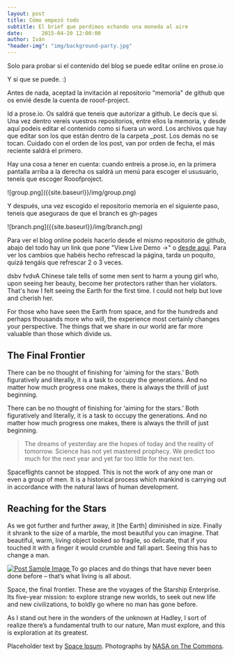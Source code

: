 ```yaml
---
layout: post
title: Cómo empezó todo
subtitle: El brief que perdimos echando una moneda al aire
date:      2015-04-20 12:00:00
author: Iván
"header-img": "img/background-party.jpg"
---
```


<p>Solo para probar si el contenido del blog se puede editar online en prose.io</p>

<p>Y si que se puede. :)</p>
<p> Antes de nada, aceptad la invitación al repositorio "memoria" de github que os envié desde la cuenta de rooof-project.

Id a prose.io. Os saldrá que teneis que autorizar a github. Le decís que si. Una vez dentro vereis vuestros repositorios, entre ellos la memoria, y desde aquí podeis editar el contenido como si fuera un word. Los archivos que hay que editar son los que están dentro de la carpeta _post. Los demás no se tocan. Cuidado con el orden de los post, van por orden de fecha, el más reciente saldrá el primero. </p>

<p> Hay una cosa a tener en cuenta: cuando entreis a prose.io, en la primera pantalla arriba a la derecha os saldrá un menú para escoger el ususuario, teneis que escoger Rooofproject. </p>
![group.png]({{site.baseurl}}/img/group.png)

<p> Y después, una vez escogido el repositorio memoria en el siguiente paso, teneis que aseguraos de que el branch es gh-pages </p>
![branch.png]({{site.baseurl}}/img/branch.png)

<p>Para ver el blog online podeis hacerlo desde el mismo repositorio de github, abajo del todo hay un link que pone "View Live Demo →" o <a href="http://rooof-project.github.io/memoria">desde aquí</a>. Para ver los cambios que habéis hecho refrescad la página, tarda un poquito, quizá tengáis que refrescar 2 o 3 veces.</p>

<p>dsbv fvdvA Chinese tale tells of some men sent to harm a young girl who, upon seeing her beauty, become her protectors rather than her violators. That's how I felt seeing the Earth for the first time. I could not help but love and cherish her.</p>

<p>For those who have seen the Earth from space, and for the hundreds and perhaps thousands more who will, the experience most certainly changes your perspective. The things that we share in our world are far more valuable than those which divide us.</p>

<h2 class="section-heading">The Final Frontier</h2>

<p>There can be no thought of finishing for ‘aiming for the stars.’ Both figuratively and literally, it is a task to occupy the generations. And no matter how much progress one makes, there is always the thrill of just beginning.</p>

<p>There can be no thought of finishing for ‘aiming for the stars.’ Both figuratively and literally, it is a task to occupy the generations. And no matter how much progress one makes, there is always the thrill of just beginning.</p>

<blockquote>The dreams of yesterday are the hopes of today and the reality of tomorrow. Science has not yet mastered prophecy. We predict too much for the next year and yet far too little for the next ten.</blockquote>

<p>Spaceflights cannot be stopped. This is not the work of any one man or even a group of men. It is a historical process which mankind is carrying out in accordance with the natural laws of human development.</p>

<h2 class="section-heading">Reaching for the Stars</h2>

<p>As we got further and further away, it [the Earth] diminished in size. Finally it shrank to the size of a marble, the most beautiful you can imagine. That beautiful, warm, living object looked so fragile, so delicate, that if you touched it with a finger it would crumble and fall apart. Seeing this has to change a man.</p>

<a href="#">
    <img src="{{ site.baseurl }}/img/post-sample-image.jpg" alt="Post Sample Image">
</a>
<span class="caption text-muted">To go places and do things that have never been done before – that’s what living is all about.</span>

<p>Space, the final frontier. These are the voyages of the Starship Enterprise. Its five-year mission: to explore strange new worlds, to seek out new life and new civilizations, to boldly go where no man has gone before.</p>

<p>As I stand out here in the wonders of the unknown at Hadley, I sort of realize there’s a fundamental truth to our nature, Man must explore, and this is exploration at its greatest.</p>

<p>Placeholder text by <a href="http://spaceipsum.com/">Space Ipsum</a>. Photographs by <a href="https://www.flickr.com/photos/nasacommons/">NASA on The Commons</a>.</p>
